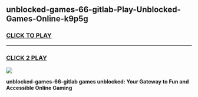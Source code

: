 
## unblocked-games-66-gitlab-Play-Unblocked-Games-Online-k9p5g
<h3>
<a href="https://premium76.site?title=unblocked-games-66-gitlab&ref=24A">CLICK TO PLAY</a></h3>
<hr>

<h3>
<a href="https://premium76.site?title=unblocked-games-66-gitlab&ref=24A">CLICK 2 PLAY</a>
  
</h3>

<a href="https://premium76.site?title=unblocked-games-66-gitlab&ref=24A"><img src="https://clearcache.store/games.png"></a>


**unblocked-games-66-gitlab games unblocked: Your Gateway to Fun and Accessible Online Gaming**
